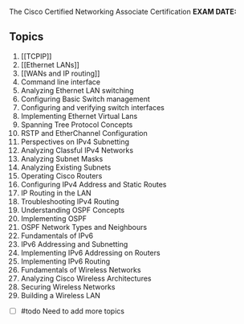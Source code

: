 The Cisco Certified Networking Associate Certification
**EXAM DATE:**
## Topics

1. [[TCPIP]]
2. [[Ethernet LANs]]
3. [[WANs and IP routing]]
4. Command line interface
5. Analyzing Ethernet LAN switching
6. Configuring Basic Switch management
7. Configuring and verifying switch interfaces
8. Implementing Ethernet Virtual Lans
9. Spanning Tree Protocol Concepts
10. RSTP and EtherChannel Configuration
11. Perspectives on IPv4 Subnetting
12. Analyzing Classful IPv4 Networks
13. Analyzing Subnet Masks
14. Analyzing Existing Subnets
15. Operating Cisco Routers
16. Configuring IPv4 Address and Static Routes
17. IP Routing in the LAN
18. Troubleshooting IPv4 Routing
19. Understanding OSPF Concepts
20. Implementing OSPF
21. OSPF Network Types and Neighbours
22. Fundamentals of IPv6
23. IPv6 Addressing and Subnetting
24. Implementing IPv6 Addressing on Routers
25. Implementing IPv6 Routing
26. Fundamentals of Wireless Networks
27. Analyzing Cisco Wireless Architectures
28. Securing Wireless Networks
29. Building a Wireless LAN

- [ ] #todo Need to add more topics
